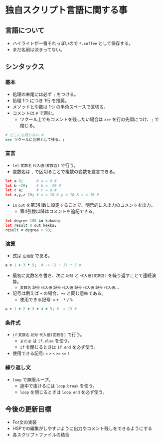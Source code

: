 # 独自スクリプト言語に関する事
## 言語について
- ハイライトが一番それっぽいので `*.coffee` として保存する。
- まだ名前は決まってない。
## シンタックス
### 基本
- 処理の末尾には必ず `;` をつける。
- 処理 1つ につき 1行 を推奨。
- メソッドと引数は 1つ の半角スペースで区切る。
- コメントは `#` で囲む。
  - ツクール上でもコメントを残したい場合は `>>>` を行の先頭につけ、`;` で閉じる。
```coffee
# どこにも残らない #
>>> ツクールに注釈として残る。;
```
### 宣言
- `let` `変数名` `代入値(変数含)` で行う。
- 変数名は `,` で区切ることで複数の変数を宣言できる。
```coffee
let a 0;      # a = 0 #
let b -20;    # b = -20 #
let c a;      # c = a #
let x,y,z 10; # x = 10 & y = 10 & z = 10 #
```
- `in` `out` を第3引数に設定することで、明示的に入出力のコメントを出力。
  - 第4引数以降はコメントを追記できる。
```coffee
let degree 180 in kakudo;
let result 0 out kekka;
result = degree + 90;
```
### 演算
- 式は `左結合` である。
```coffee
a = 1 + 3 * 5;  # -> (1 + 3) * 5 #
```
- 最初に変数名を書き、次に `記号` と `代入値(変数含)` を繰り返すことで連続演算。
  - `変数名` `記号` `代入値` `記号` `代入値` `記号` `代入値` `記号` `代入値`...
- 記号は例えば `+` の場合、`+=` と同じ意味である。
  - 使用できる記号: `=` `+` `-` `*` `/` `%`
```coffee
a + 1 + 2 + 3 + 4 + 5; # -> 15 #
```
### 条件式
- `if` `変数名` `記号` `代入値(変数含)` で行う。
  - `または` は `if.else` を使う。
  - `if` を閉じるときは `if.end` を必ず使う。
- 使用できる記号: `=` `>` `<` `>=` `<=` `!`
### 繰り返し文
- `loop` で無限ループ。
  - 途中で抜けるには `loop.break` を使う。
  - `loop` を閉じるときは `loop.end` を必ず使う。

## 今後の更新目標
- For文の実装
- HSPでの編集がしやすいように出力やコメント残しをできるようにする
- 各スクリプトファイルの結合
